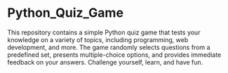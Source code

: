 # Python_Quiz_Game
This repository contains a simple Python quiz game that tests your knowledge on a variety of topics, including programming, web development, and more. The game randomly selects questions from a predefined set, presents multiple-choice options, and provides immediate feedback on your answers. Challenge yourself, learn, and have fun.
